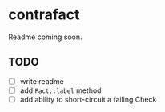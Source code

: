 # contrafact

Readme coming soon.

## TODO

- [ ] write readme
- [ ] add `Fact::label` method
- [ ] add ability to short-circuit a failing Check
